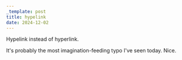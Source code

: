 ```yaml
---
_template: post
title: hypelink
date: 2024-12-02
---
```

Hypelink instead of hyperlink.

It's probably the most imagination-feeding typo I've seen today. Nice.
